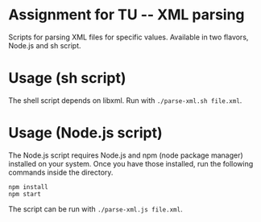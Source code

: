 # Assignment for TU -- XML parsing

Scripts for parsing XML files for specific values. Available in two flavors, Node.js and sh script.

# Usage (sh script)

The shell script depends on libxml. Run with `./parse-xml.sh file.xml`.

# Usage (Node.js script)

The Node.js script requires Node.js and npm (node package manager) installed on your system. Once you have those installed, run the following commands inside the directory. 
```
npm install
npm start
```
The script can be run with `./parse-xml.js file.xml`.


